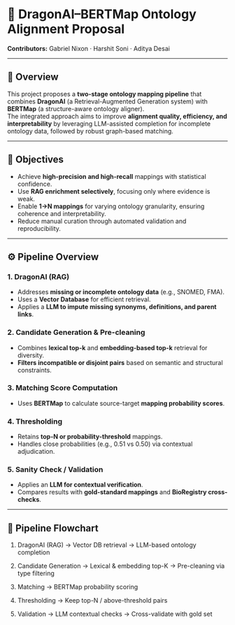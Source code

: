 # 🧠 DragonAI–BERTMap Ontology Alignment Proposal

**Contributors:** Gabriel Nixon · Harshit Soni · Aditya Desai  

---

## 📄 Overview

This project proposes a **two-stage ontology mapping pipeline** that combines **DragonAI** (a Retrieval-Augmented Generation system) with **BERTMap** (a structure-aware ontology aligner).  
The integrated approach aims to improve **alignment quality, efficiency, and interpretability** by leveraging LLM-assisted completion for incomplete ontology data, followed by robust graph-based matching.

---

## 🎯 Objectives

- Achieve **high-precision and high-recall** mappings with statistical confidence.
- Use **RAG enrichment selectively**, focusing only where evidence is weak.
- Enable **1→N mappings** for varying ontology granularity, ensuring coherence and interpretability.
- Reduce manual curation through automated validation and reproducibility.

---

## ⚙️ Pipeline Overview

### 1. DragonAI (RAG)
- Addresses **missing or incomplete ontology data** (e.g., SNOMED, FMA).  
- Uses a **Vector Database** for efficient retrieval.  
- Applies a **LLM to impute missing synonyms, definitions, and parent links**.  

### 2. Candidate Generation & Pre-cleaning
- Combines **lexical top-k** and **embedding-based top-k** retrieval for diversity.  
- **Filters incompatible or disjoint pairs** based on semantic and structural constraints.  

### 3. Matching Score Computation
- Uses **BERTMap** to calculate source-target **mapping probability scores**.  

### 4. Thresholding
- Retains **top-N or probability-threshold** mappings.  
- Handles close probabilities (e.g., 0.51 vs 0.50) via contextual adjudication.  

### 5. Sanity Check / Validation
- Applies an **LLM for contextual verification**.  
- Compares results with **gold-standard mappings** and **BioRegistry cross-checks**.  

---

## 🔁 Pipeline Flowchart


1. DragonAI (RAG)
   → Vector DB retrieval
   → LLM-based ontology completion

2. Candidate Generation
   → Lexical & embedding top-K
   → Pre-cleaning via type filtering

3. Matching
   → BERTMap probability scoring

4. Thresholding
   → Keep top-N / above-threshold pairs

5. Validation
   → LLM contextual checks
   → Cross-validate with gold set
